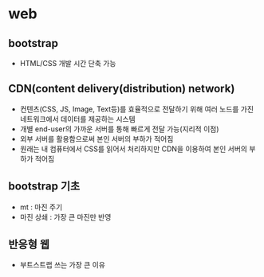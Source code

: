 # web
## bootstrap
- HTML/CSS 개발 시간 단축 가능

## CDN(content delivery(distribution) network)
- 컨텐츠(CSS, JS, Image, Text등)를 효율적으로 전달하기 위해 여러 노드를 가진 네트워크에서 데이터를 제공하는 시스템
- 개별 end-user의 가까운 서버를 통해 빠르게 전달 가능(지리적 이점)
- 외부 서버를 활용함으로써 본인 서버의 부하가 적어짐
- 원래는 내 컴퓨터에서 CSS를 읽어서 처리하지만 CDN을 이용하여 본인 서버의 부하가 적어짐

## bootstrap 기초
- mt : 마진 주기
- 마진 상쇄 : 가장 큰 마진만 반영

## 반응형 웹
- 부트스트랩 쓰는 가장 큰 이유 